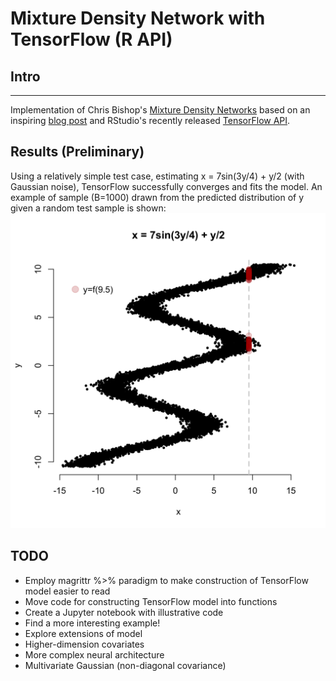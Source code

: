 # Mixture Density Network with TensorFlow (R API)
## Intro
---
Implementation of Chris Bishop's [Mixture Density Networks](http://www.cedar.buffalo.edu/~srihari/CSE574/Chap5/Chap5.7-MixDensityNetworks.pdf)
based on an inspiring [blog post](http://blog.otoro.net/2015/11/24/mixture-density-networks-with-tensorflow/) and RStudio's recently
released [TensorFlow API](https://rstudio.github.io/tensorflow/).

## Results (Preliminary)
Using a relatively simple test case, estimating x = 7sin(3y/4) + y/2 (with Gaussian noise), TensorFlow successfully converges and fits the model. 
An example of sample (B=1000) drawn from the predicted distribution of y given a random test sample
is shown:
![Prediction](assets/prediction.png)

## TODO
*  Employ magrittr %>% paradigm to make construction of TensorFlow model easier to read
*  Move code for constructing TensorFlow model into functions
*  Create a Jupyter notebook with illustrative code
*  Find a more interesting example!
*  Explore extensions of model
  *  Higher-dimension covariates
  *  More complex neural architecture
  *  Multivariate Gaussian (non-diagonal covariance)

